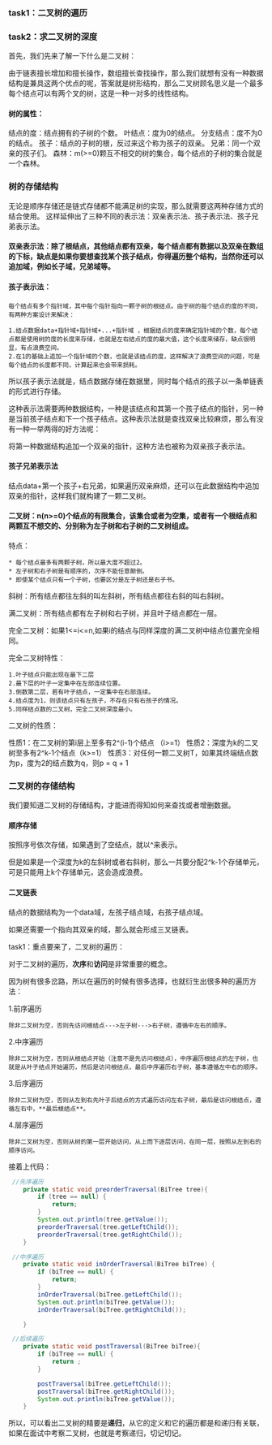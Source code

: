 ### task1：二叉树的遍历
### task2：求二叉树的深度

首先，我们先来了解一下什么是二叉树：

由于链表擅长增加和擅长操作，数组擅长查找操作，那么我们就想有没有一种数据结构是兼具这两个优点的呢，答案就是树形结构，那么二叉树顾名思义是一个最多每个结点可以有两个叉的树，这是一种一对多的线性结构。

#### 树的属性：

结点的度：结点拥有的子树的个数。
叶结点：度为0的结点。
分支结点：度不为0的结点。
孩子：结点的子树的根，反过来这个称为孩子的双亲。
兄弟：同一个双亲的孩子们。
森林：m(>=0)颗互不相交的树的集合，每个结点的子树的集合就是一个森林。

### 树的存储结构

无论是顺序存储还是链式存储都不能满足树的实现，那么就需要这两种存储方式的结合使用。
这样延伸出了三种不同的表示法：双亲表示法、孩子表示法、孩子兄弟表示法。

#### 双亲表示法：除了根结点，其他结点都有双亲，每个结点都有数据以及双亲在数组的下标，缺点是如果你要想查找某个孩子结点，你得遍历整个结构，当然你还可以追加域，例如长子域，兄弟域等。

#### 孩子表示法：

    每个结点有多个指针域，其中每个指针指向一颗子树的根结点。由于树的每个结点的度的不同，有两种方案设计来解决：

    1.结点数据data+指针域+指针域+...+指针域 ，根据结点的度来确定指针域的个数，每个结点都是使用树的度的长度来存储，也就是左右结点的度的最大值，这个长度来储存，缺点很明显，有点浪费空间。
    2.在1的基础上追加一个指针域的个数，也就是该结点的度，这样解决了浪费空间的问题，可是每个结点的长度都不同，计算起来也会带来损耗。

所以孩子表示法就是，结点数据存储在数据里，同时每个结点的孩子以一条单链表的形式进行存储。

这种表示法需要两种数据结构，一种是该结点和其第一个孩子结点的指针，另一种是当前孩子结点和下一个孩子结点。这种表示法就是查找双亲比较麻烦，那么有没有一种一举两得的好方法呢：

将第一种数据结构追加一个双亲的指针，这种方法也被称为双亲孩子表示法。

#### 孩子兄弟表示法

结点data+第一个孩子+右兄弟，如果遍历双亲麻烦，还可以在此数据结构中追加双亲的指针，这样我们就构建了一颗二叉树。

#### 二叉树：n(n>=0)个结点的有限集合，该集合或者为空集，或者有一个根结点和两颗互不想交的、分别称为左子树和右子树的二叉树组成。

特点：

    * 每个结点最多有两颗子树，所以最大度不超过2。
    * 左子树和右子树是有顺序的，次序不能任意颠倒。
    * 即使某个结点只有一个子树，也要区分是左子树还是右子书。

斜树：所有结点都往左斜的叫左斜树，所有结点都往右斜的叫右斜树。

满二叉树：所有结点都有左子树和右子树，并且叶子结点都在一层。

完全二叉树：如果1<=i<=n,如果i的结点与同样深度的满二叉树中结点位置完全相同。

完全二叉树特性：

    1.叶子结点只能出现在最下二层
    2.最下层的叶子一定集中在左部连续位置。
    3.倒数第二层，若有叶子结点，一定集中在右部连续。
    4.结点度为1，则该结点只有左孩子，不存在只有右孩子的情况。
    5.同样结点数的二叉树，完全二叉树深度最小。


二叉树的性质：

性质1：在二叉树的第i层上至多有2^(i-1)个结点 （i>=1）
性质2：深度为k的二叉树至多有2^k-1个结点（k>=1）
性质3：对任何一颗二叉树T，如果其终端结点数为p，度为2的结点数为q，则p = q + 1


### 二叉树的存储结构

我们要知道二叉树的存储结构，才能进而得知如何来查找或者增删数据。

#### 顺序存储

按照序号依次存储，如果遇到了空结点，就以^来表示。

但是如果是一个深度为k的左斜树或者右斜树，那么一共要分配2^k-1个存储单元，可是只能用上k个存储单元，这会造成浪费。


#### 二叉链表

结点的数据结构为一个data域，左孩子结点域，右孩子结点域。

如果还需要一个指向其双亲的域，那么就会形成三叉链表。


task1：重点要来了，二叉树的遍历：

对于二叉树的遍历，**次序**和**访问**是非常重要的概念。

因为树有很多岔路，所以在遍历的时候有很多选择，也就衍生出很多种的遍历方法：

1.前序遍历

    除非二叉树为空，否则先访问根结点--->左子树--->右子树，遵循中左右的顺序。

2.中序遍历

    除非二叉树为空，否则从根结点开始（注意不是先访问根结点），中序遍历根结点的左子树，也就是从叶子结点开始遍历，然后是访问根结点，最后中序遍历右子树，基本遵循左中右的顺序。

3.后序遍历

    除非二叉树为空，否则从左到右先叶子后结点的方式遍历访问左右子树，最后是访问根结点，遵循左右中，**最后根结点**。

4.层序遍历

    除非二叉树为空，否则从树的第一层开始访问，从上而下逐层访问，在同一层，按照从左到右的顺序访问。

接着上代码：

```java
 //先序遍历
    private static void preorderTraversal(BiTree tree){
        if (tree == null) {
            return;
        }
        System.out.println(tree.getValue());
        preorderTraversal(tree.getLeftChild());
        preorderTraversal(tree.getRightChild());
    }
```
```java
 //中序遍历
    private static void inOrderTraversal(BiTree biTree) {
        if (biTree == null) {
            return;
        }
        inOrderTraversal(biTree.getLeftChild());
        System.out.println(biTree.getValue());
        inOrderTraversal(biTree.getRightChild());

    }
```
```java
 //后续遍历
    private static void postTraversal(BiTree biTree){
        if (biTree == null) {
            return ;
        }

        postTraversal(biTree.getLeftChild());
        postTraversal(biTree.getRightChild());
        System.out.println(biTree.getValue());
    }
```

所以，可以看出二叉树的精要是**递归**，从它的定义和它的遍历都是和递归有关联，如果在面试中考察二叉树，也就是考察递归，切记切记。

